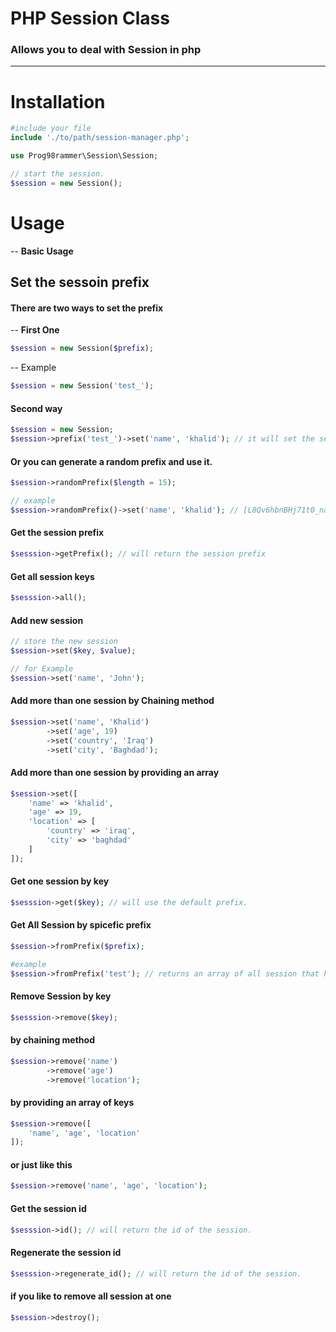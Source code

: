 # PHP Session Class
### Allows you to deal with Session in php
---

# Installation
```php
#include your file
include './to/path/session-manager.php';

use Prog98rammer\Session\Session;

// start the session.
$session = new Session();

```
# Usage 
-- **Basic Usage**

## Set the sessoin prefix
#### There are two ways to set the prefix

-- **First One**
```php
$session = new Session($prefix);
```

-- Example
```php
$session = new Session('test_');
```

#### Second way
```php
$session = new Session;
$session->prefix('test_')->set('name', 'khalid'); // it will set the session as "test_name"
```

#### Or you can generate a random prefix and use it.
```php
$session->randomPrefix($length = 15);

// example
$session->randomPrefix()->set('name', 'khalid'); // [L8Qv6hbnBHj71t0_name] => khalid
```
#### Get the session prefix
```php
$sesssion->getPrefix(); // will return the session prefix
```

#### Get all session keys
```php
$sesssion->all();
```

#### Add new session
```php
// store the new session
$session->set($key, $value);

// for Example
$session->set('name', 'John');
```
#### Add more than one session by Chaining method
```php
$session->set('name', 'Khalid')
        ->set('age', 19)
        ->set('country', 'Iraq')
        ->set('city', 'Baghdad');
```
#### Add more than one session by providing an array
```php
$session->set([
    'name' => 'khalid',
    'age' => 19,
    'location' => [
        'country' => 'iraq',
        'city' => 'baghdad'
    ]
]);
```

#### Get one session by key
```php
$sesssion->get($key); // will use the default prefix.
```

#### Get All Session by spicefic prefix
```php
$session->fromPrefix($prefix);

#example
$session->fromPrefix('test'); // returns an array of all session that have a "test" prefix

```
#### Remove Session by key
```php
$sesssion->remove($key);
```
#### by chaining method
```php
$session->remove('name')
        ->remove('age')
        ->remove('location');
```

#### by providing an array of keys
```php
$session->remove([
    'name', 'age', 'location'
]);
```

#### or just like this
```php 
$session->remove('name', 'age', 'location');
```

#### Get the session id
```php
$sesssion->id(); // will return the id of the session.
```

#### Regenerate the session id
```php
$sesssion->regenerate_id(); // will return the id of the session.
```

#### if you like to remove all session at one 
```php
$session->destroy();
```
